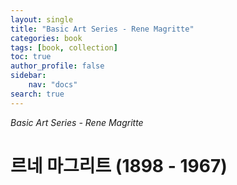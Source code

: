 ```yaml
---
layout: single
title: "Basic Art Series - Rene Magritte"
categories: book
tags: [book, collection]
toc: true
author_profile: false
sidebar:
    nav: "docs"
search: true
---
```


*Basic Art Series - Rene Magritte*

# 르네 마그리트 (1898 - 1967)